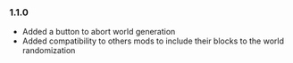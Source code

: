 ### 1.1.0
* Added a button to abort world generation
* Added compatibility to others mods to include their blocks to the world randomization